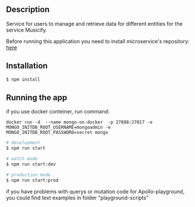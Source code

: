 
## Description

Service for  users to manage and retrieve data for different entities for the service Musicify.

Before running this application you need to install microservice's repository:
[here](https://github.com/rolling-scopes-school/node-graphql-service)

## Installation

```bash
$ npm install
```

## Running the app

if you use docker conteiner, run command:
```
docker run -d  --name mongo-on-docker  -p 27888:27017 -e MONGO_INITDB_ROOT_USERNAME=mongoadmin -e MONGO_INITDB_ROOT_PASSWORD=secret mongo
```

```bash
# development
$ npm run start

# watch mode
$ npm run start:dev

# production mode
$ npm run start:prod
```

if you have problems with querys or mutation code for Apollo-playground, you could find text examples in folder "playground-scripts"
